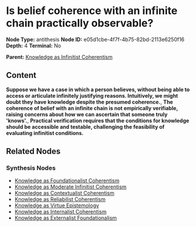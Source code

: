 # Is belief coherence with an infinite chain practically observable?

**Node Type:** antithesis
**Node ID:** e05d1cbe-4f7f-4b75-82bd-2113e6250f16
**Depth:** 4
**Terminal:** No

**Parent:** [Knowledge as Infinitist Coherentism](knowledge-as-infinitist-coherentism-synthesis-4de02165-7d0a-471e-81e6-f0aae7a09378.md)

## Content

**Suppose we have a case in which a person believes, without being able to access or articulate infinitely justifying reasons. Intuitively, we might doubt they have knowledge despite the presumed coherence.**, **The coherence of belief with an infinite chain is not empirically verifiable, raising concerns about how we can ascertain that someone truly 'knows'.**, **Practical verification requires that the conditions for knowledge should be accessible and testable, challenging the feasibility of evaluating infinitist conditions.**

## Related Nodes

### Synthesis Nodes

- [Knowledge as Foundationalist Coherentism](knowledge-as-foundationalist-coherentism-synthesis-c53bdae3-751a-4706-b601-877d4d0757e6.md)
- [Knowledge as Moderate Infinitist Coherentism](knowledge-as-moderate-infinitist-coherentism-synthesis-8b9d1023-5148-43d7-9cff-7ad9a4e3f9a7.md)
- [Knowledge as Contextualist Coherentism](knowledge-as-contextualist-coherentism-synthesis-e38e98ae-335b-433c-9111-05034cdadfc3.md)
- [Knowledge as Reliabilist Coherentism](knowledge-as-reliabilist-coherentism-synthesis-abae86cf-84e3-4b3f-933b-ff29d8797a93.md)
- [Knowledge as Virtue Epistemology](knowledge-as-virtue-epistemology-synthesis-a846a303-0eb6-4caf-b336-bffbbec7c3a6.md)
- [Knowledge as Internalist Coherentism](knowledge-as-internalist-coherentism-synthesis-f6837c1c-48a1-4f17-8fd0-5e19c1bbf0d6.md)
- [Knowledge as Externalist Foundationalism](knowledge-as-externalist-foundationalism-synthesis-363dbdc0-1131-464c-b0b2-4e6ab7646726.md)
